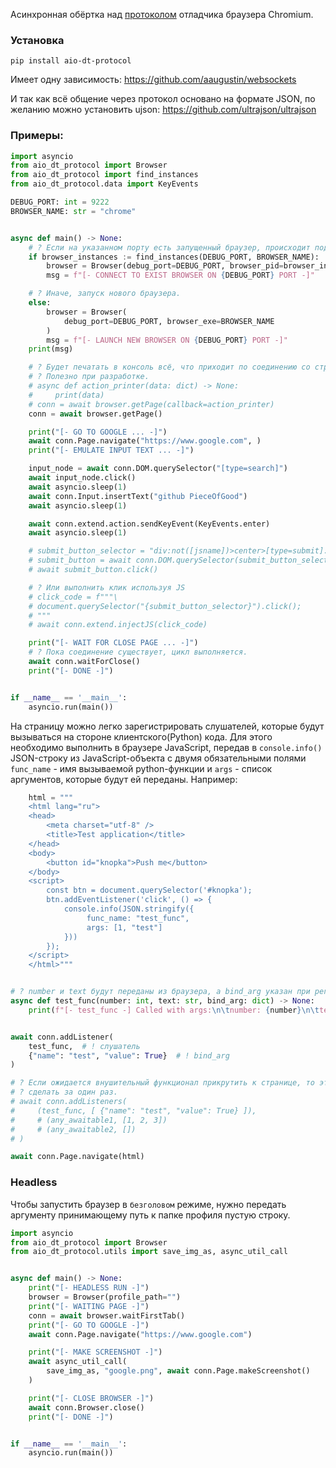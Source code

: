 Асинхронная обёртка над [протоколом](https://chromedevtools.github.io/devtools-protocol/) отладчика браузера Chromium.

### Установка
```shell
pip install aio-dt-protocol
```

Имеет одну зависимость:
https://github.com/aaugustin/websockets

И так как всё общение через протокол основано на формате JSON, по желанию можно установить ujson:
https://github.com/ultrajson/ultrajson

### Примеры:

```python
import asyncio
from aio_dt_protocol import Browser
from aio_dt_protocol import find_instances
from aio_dt_protocol.data import KeyEvents

DEBUG_PORT: int = 9222
BROWSER_NAME: str = "chrome"


async def main() -> None:
    # ? Если на указанном порту есть запущенный браузер, происходит подключение.
    if browser_instances := find_instances(DEBUG_PORT, BROWSER_NAME):
        browser = Browser(debug_port=DEBUG_PORT, browser_pid=browser_instances[DEBUG_PORT])
        msg = f"[- CONNECT TO EXIST BROWSER ON {DEBUG_PORT} PORT -]"

    # ? Иначе, запуск нового браузера.
    else:
        browser = Browser(
            debug_port=DEBUG_PORT, browser_exe=BROWSER_NAME
        )
        msg = f"[- LAUNCH NEW BROWSER ON {DEBUG_PORT} PORT -]"
    print(msg)

    # ? Будет печатать в консоль всё, что приходит по соединению со страницей.
    # ? Полезно при разработке.
    # async def action_printer(data: dict) -> None:
    #     print(data)
    # conn = await browser.getPage(callback=action_printer)
    conn = await browser.getPage()

    print("[- GO TO GOOGLE ... -]")
    await conn.Page.navigate("https://www.google.com", )
    print("[- EMULATE INPUT TEXT ... -]")

    input_node = await conn.DOM.querySelector("[type=search]")
    await input_node.click()
    await asyncio.sleep(1)
    await conn.Input.insertText("github PieceOfGood")
    await asyncio.sleep(1)

    await conn.extend.action.sendKeyEvent(KeyEvents.enter)
    await asyncio.sleep(1)

    # submit_button_selector = "div:not([jsname])>center>[type=submit]:not([jsaction])"
    # submit_button = await conn.DOM.querySelector(submit_button_selector)
    # await submit_button.click()

    # ? Или выполнить клик используя JS
    # click_code = f"""\
    # document.querySelector("{submit_button_selector}").click();
    # """
    # await conn.extend.injectJS(click_code)

    print("[- WAIT FOR CLOSE PAGE ... -]")
    # ? Пока соединение существует, цикл выполняется.
    await conn.waitForClose()
    print("[- DONE -]")


if __name__ == '__main__':
    asyncio.run(main())
```

На страницу можно легко зарегистрировать слушателей, которые будут вызываться на стороне клиентского(Python) кода. Для этого необходимо выполнить в браузере JavaScript, передав в `console.info()` JSON-строку из JavaScript-объекта с двумя обязательными полями `func_name` - имя вызываемой python-функции и `args` - список аргументов, которые будут ей переданы. Например:

```python
    html = """
    <html lang="ru">
    <head>
        <meta charset="utf-8" />
        <title>Test application</title>
    </head>
    <body>
        <button id="knopka">Push me</button>
    </body>
    <script>
        const btn = document.querySelector('#knopka');
        btn.addEventListener('click', () => {
            console.info(JSON.stringify({
                 func_name: "test_func",
                 args: [1, "test"]
            }))
        });
    </script>
    </html>"""


# ? number и text будут переданы из браузера, а bind_arg указан при регистрации
async def test_func(number: int, text: str, bind_arg: dict) -> None:
    print(f"[- test_func -] Called with args:\n\tnumber: {number}\n\ttext: {text}\n\tbing_arg: {bind_arg}")


await conn.addListener(
    test_func,  # ! слушатель
    {"name": "test", "value": True}  # ! bind_arg
)

# ? Если ожидается внушительный функционал прикрутить к странице, то это можно
# ? сделать за один раз.
# await conn.addListeners(
#     (test_func, [ {"name": "test", "value": True} ]),
#     # (any_awaitable1, [1, 2, 3])
#     # (any_awaitable2, [])
# )

await conn.Page.navigate(html)
```
### Headless
Чтобы запустить браузер в `безголовом` режиме, нужно передать аргументу принимающему путь к папке профиля пустую строку.

```python
import asyncio
from aio_dt_protocol import Browser
from aio_dt_protocol.utils import save_img_as, async_util_call


async def main() -> None:
    print("[- HEADLESS RUN -]")
    browser = Browser(profile_path="")
    print("[- WAITING PAGE -]")
    conn = await browser.waitFirstTab()
    print("[- GO TO GOOGLE -]")
    await conn.Page.navigate("https://www.google.com")

    print("[- MAKE SCREENSHOT -]")
    await async_util_call(
        save_img_as, "google.png", await conn.Page.makeScreenshot()
    )

    print("[- CLOSE BROWSER -]")
    await conn.Browser.close()
    print("[- DONE -]")


if __name__ == '__main__':
    asyncio.run(main())

```